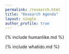 ```yaml
---
permalink: /research.html
title: "Research Agenda"
layout: single
author_profile: true
---
```


{% include humanlike.md %}

{% include whatido.md %}
